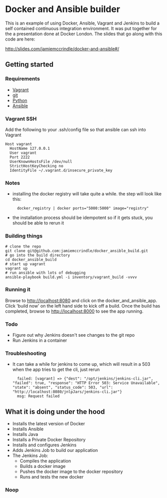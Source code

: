 # Docker and Ansible builder

This is an example of using Docker, Ansible, Vagrant and Jenkins to build a self contained continuous 
integration environment. It was put together for the a presentation done at Docker London. The slides 
that go along with this code are here:

http://slides.com/jamiemccrindle/docker-and-ansible#/

## Getting started

### Requirements

* [Vagrant](http://www.vagrantup.com/)
* [git](http://git-scm.com/)
* [Python](https://www.python.org/)
* [Ansible](http://www.ansible.com/home)

### Vagrant SSH

Add the following to your .ssh/config file so that ansible can ssh into Vagrant

    Host vagrant
      HostName 127.0.0.1
      User vagrant
      Port 2222
      UserKnownHostsFile /dev/null
      StrictHostKeyChecking no
      IdentityFile ~/.vagrant.d/insecure_private_key

### Notes

* installing the docker registry will take quite a while. the step will look like this:

        docker_registry | docker ports="5000:5000" image="registry"
        
* the installation process should be idempotent so if it gets stuck, you should be able
  to rerun it

### Building things


    # clone the repo
    git clone git@github.com:jamiemccrindle/docker_ansible_build.git
    # go into the build directory
    cd docker_ansible_build
    # start up vagrant
    vagrant up
    # run ansible with lots of debugging
    ansible-playbook build.yml -i inventory/vagrant_build -vvvv
    
    
### Running it

Browse to [http://localhost:8080](http://localhost:8080) and click on the docker_and_ansible_app. Click 'build now' on the left hand side to 
kick off a build. Once the build has completed, browse to [http://localhost:8000](http://localhost:8000) to see the app running.
    
### Todo

* Figure out why Jenkins doesn't see changes to the git repo
* Run Jenkins in a container
    
### Troubleshooting

* It can take a while for jenkins to come up, which will result in a 503 when the app tries to get the cli, just rerun 

        failed: [vagrant] => {"dest": "/opt/jenkins/jenkins-cli.jar", "failed": true, "response": "HTTP Error 503: Service Unavailable", "state": "absent", "status_code": 503, "url": "http://localhost:8080/jnlpJars/jenkins-cli.jar"}
        msg: Request failed

## What it is doing under the hood

* Installs the latest version of Docker
* Installs Ansible
* Installs Java
* Installs a Private Docker Repository
* Installs and configures Jenkins
* Adds Jenkins Job to build our application
* The Jenkins Job:
    * Compiles the application
    * Builds a docker image
    * Pushes the docker image to the docker repository
    * Runs and tests the new docker

### Noop
